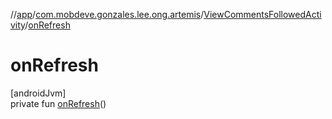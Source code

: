 //[app](../../../index.md)/[com.mobdeve.gonzales.lee.ong.artemis](../index.md)/[ViewCommentsFollowedActivity](index.md)/[onRefresh](on-refresh.md)

# onRefresh

[androidJvm]\
private fun [onRefresh](on-refresh.md)()
